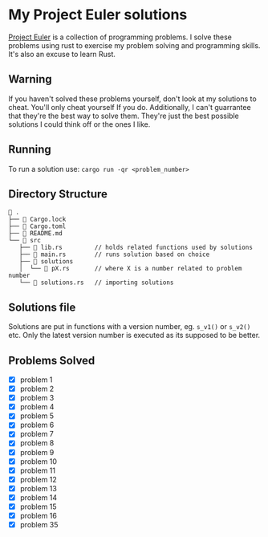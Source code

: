 # My Project Euler solutions

[Project Euler](https://projecteuler.net/) is a collection of programming problems.
I solve these problems using rust to exercise my problem solving and programming skills.
It's also an excuse to learn Rust.

## Warning

If you haven't solved these problems yourself, don't look at my solutions to cheat.
You'll only cheat yourself If you do. Additionally,
I can't guarrantee that they're the best way to solve them.
They're just the best possible solutions I could think off or the ones I like.

## Running

To run a solution use: `cargo run -qr <problem_number>`

## Directory Structure

```
 .
├──  Cargo.lock
├──  Cargo.toml
├──  README.md
└──  src
   ├──  lib.rs			// holds related functions used by solutions
   ├──  main.rs		// runs solution based on choice
   ├──  solutions
   │  └──  pX.rs		// where X is a number related to problem number
   └──  solutions.rs	// importing solutions
```

## Solutions file

Solutions are put in functions with a version number, eg. `s_v1()` or `s_v2()` etc.
Only the latest version number is executed as its supposed to be better.

## Problems Solved
- [x] problem 1
- [x] problem 2
- [x] problem 3
- [x] problem 4
- [x] problem 5
- [x] problem 6
- [x] problem 7
- [x] problem 8
- [x] problem 9
- [x] problem 10
- [x] problem 11
- [x] problem 12
- [x] problem 13
- [x] problem 14
- [x] problem 15
- [x] problem 16
- [x] problem 35
